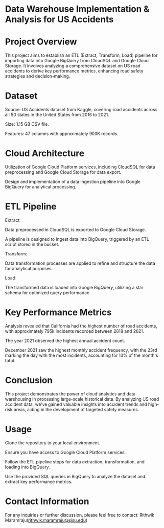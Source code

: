 # Data Warehouse Implementation & Analysis for US Accidents 

# Project Overview
This project aims to establish an ETL (Extract, Transform, Load) pipeline for importing data into Google BigQuery from CloudSQL and Google Cloud Storage. It involves analyzing a comprehensive dataset on US road accidents to derive key performance metrics, enhancing road safety strategies and decision-making.

# Dataset
Source: US Accidents dataset from Kaggle, covering road accidents across all 50 states in the United States from 2016 to 2021.

Size: 1.15 GB CSV file.

Features: 47 columns with approximately 900K records.

# Cloud Architecture
Utilization of Google Cloud Platform services, including CloudSQL for data preprocessing and Google Cloud Storage for data export.

Design and implementation of a data ingestion pipeline into Google BigQuery for analytical processing.

# ETL Pipeline
Extract:

Data preprocessed in CloudSQL is exported to Google Cloud Storage.

A pipeline is designed to ingest data into BigQuery, triggered by an ETL script stored in the bucket.

Transform:

Data transformation processes are applied to refine and structure the data for analytical purposes.

Load:

The transformed data is loaded into Google BigQuery, utilizing a star schema for optimized query performance.

# Key Performance Metrics

Analysis revealed that California had the highest number of road accidents, with approximately 795k incidents recorded between 2018 and 2021.

The year 2021 observed the highest annual accident count.

December 2021 saw the highest monthly accident frequency, with the 23rd marking the day with the most incidents, accounting for 10% of the month's total.

# Conclusion
This project demonstrates the power of cloud analytics and data warehousing in processing large-scale historical data. By analyzing US road accident data, we've gained valuable insights into accident trends and high-risk areas, aiding in the development of targeted safety measures.

# Usage

Clone the repository to your local environment.

Ensure you have access to Google Cloud Platform services.

Follow the ETL pipeline steps for data extraction, transformation, and loading into BigQuery.

Use the provided SQL queries in BigQuery to analyze the dataset and extract key performance metrics.

# Contact Information
For any inquiries or further discussion, please feel free to contact: Rithwik Maramraju(rithwik.maramraju@sjsu.edu)

